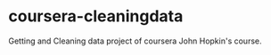 coursera-cleaningdata
=====================

Getting and Cleaning data project of coursera John Hopkin's course.
